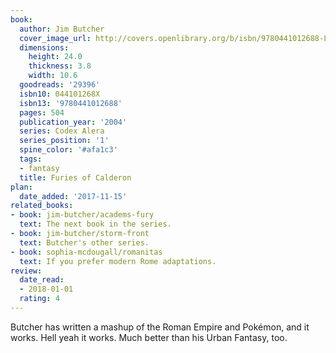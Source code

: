 ```yaml
---
book:
  author: Jim Butcher
  cover_image_url: http://covers.openlibrary.org/b/isbn/9780441012688-L.jpg
  dimensions:
    height: 24.0
    thickness: 3.8
    width: 10.6
  goodreads: '29396'
  isbn10: 044101268X
  isbn13: '9780441012688'
  pages: 504
  publication_year: '2004'
  series: Codex Alera
  series_position: '1'
  spine_color: '#afa1c3'
  tags:
  - fantasy
  title: Furies of Calderon
plan:
  date_added: '2017-11-15'
related_books:
- book: jim-butcher/academs-fury
  text: The next book in the series.
- book: jim-butcher/storm-front
  text: Butcher's other series.
- book: sophia-mcdougall/romanitas
  text: If you prefer modern Rome adaptations.
review:
  date_read:
  - 2018-01-01
  rating: 4
---
```


Butcher has written a mashup of the Roman Empire and Pokémon, and it works. Hell yeah it works. Much better than his
Urban Fantasy, too.

